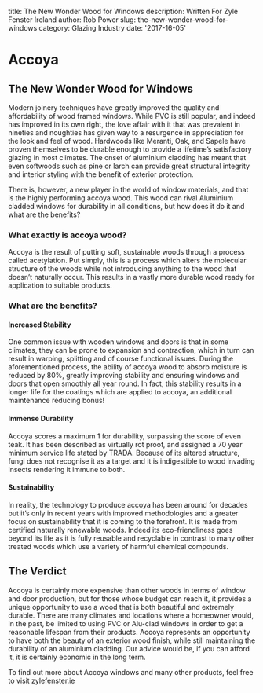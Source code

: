 title: The New Wonder Wood for Windows
description: Written For Zyle Fenster Ireland
author: Rob Power
slug: the-new-wonder-wood-for-windows
category: Glazing Industry
date: '2017-16-05'
# Accoya
## The New Wonder Wood for Windows
Modern joinery techniques have greatly improved the quality and affordability of wood framed windows. While PVC is still popular, and indeed has improved in its own right, the love affair with it that was prevalent in nineties and noughties has given way to a resurgence in appreciation for the look and feel of wood. Hardwoods like Meranti, Oak, and Sapele have proven themselves to be durable enough to provide a lifetime’s satisfactory glazing in most climates. The onset of aluminium cladding has meant that even softwoods such as pine or larch can provide great structural integrity and interior styling with the benefit of exterior protection.

There is, however, a new player in the world of window materials, and that is the highly performing accoya wood. This wood can rival Aluminium cladded windows for durability in all conditions, but how does it do it and what are the benefits?
### What exactly is accoya wood?
Accoya is the result of putting soft, sustainable woods through a process called acetylation. Put simply, this is a process which alters the molecular structure of the woods while not introducing anything to the wood that doesn’t naturally occur. This results in a vastly more durable wood ready for application to suitable products.
### What are the benefits?
#### Increased Stability
One common issue with wooden windows and doors is that in some climates, they can be prone to expansion and contraction, which in turn can result in warping, splitting and of course functional issues. During the aforementioned process, the ability of accoya wood to absorb moisture is reduced by 80%, greatly improving stability and ensuring windows and doors that open smoothly all year round. In fact, this stability results in a longer life for the coatings which are applied to accoya, an additional maintenance reducing bonus!
#### Immense Durability
Accoya scores a maximum 1 for durability, surpassing the score of even teak. It has been described as virtually rot proof, and assigned a 70 year minimum service life stated by TRADA. Because of its altered structure, fungi does not recognise it as a target and it is indigestible to wood invading insects rendering it immune to both.
#### Sustainability
In reality, the technology to produce accoya has been around for decades but it’s only in recent years with improved methodologies and a greater focus on sustainability that it is coming to the forefront. It is made from certified naturally renewable woods. Indeed its eco-friendliness goes beyond its life as it is fully reusable and recyclable in contrast to many other treated woods which use a variety of harmful chemical compounds.
## The Verdict
Accoya is certainly more expensive than other woods in terms of window and door production, but for those whose budget can reach it, it provides a unique opportunity to use a wood that is both beautiful and extremely durable. There are many climates and locations where a homeowner would, in the past, be limited to using PVC or Alu-clad windows in order to get a reasonable lifespan from their products. Accoya represents an opportunity to have both the beauty of an exterior wood finish, while still maintaining the durability of an aluminium cladding. Our advice would be, if you can afford it, it is certainly economic in the long term.

To find out more about Accoya windows and many other products, feel free to visit zylefenster.ie
